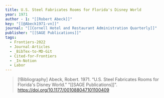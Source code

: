 ```yaml
---
title: U.S. Steel Fabricates Rooms for Florida's Disney World
year: 1971
author - 1: "[[Robert Abeck]]"
key: "[[@Abeck1971-vn]]"
journal: "[[Cornell Hotel and Restaurant Administration Quarterly]]"
publisher: "[[SAGE Publications]]"
tags:
  - Frontiers-2022
  - Journal-Articles
  - _BibTex-to-MD-Git
  - Cited-for-Frontiers
  - _In-Notion
  - Labor
---
```


> [!Bibliography]
> Abeck, Robert. 1971. “U.S. Steel Fabricates Rooms for Florida's Disney World.” "[[SAGE Publications]]". https://doi.org/10.1177/001088047101100409